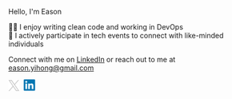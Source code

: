 Hello, I'm Eason

👨‍💻 I enjoy writing clean code and working in DevOps <br>
🌱 I actively participate in tech events to connect with like-minded individuals 

Connect with me on [LinkedIn](https://www.linkedin.com/in/eason-lim/) or reach out to me at [eason.yihong@gmail.com](mailto:eason.yihong@gmail.com)

[<img height="22" src="./x.png">](https://x.com/eesuhn)&nbsp;
[<img height="24" src="./linkedin.png">](https://www.linkedin.com/in/eason-lim/)
